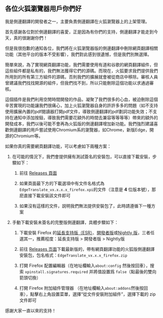 ## 各位火狐瀏覽器用戶你們好

我是側邊翻譯的開發者之一，主要負責側邊翻譯在火狐瀏覽器上的上架管理。

首先感謝各位對於側邊翻譯的喜愛，正是因為有你們的支持，側邊翻譯才能走到今天，真的很謝謝你們！

但是我很抱歉的通知各位，我們將在火狐瀏覽器版的側邊翻譯中刪除網頁翻譯相關功能（其他平台的版本不受影響），我們對此感到很遺憾，但是我們別無選擇。

簡單來說，為了實現網頁翻譯功能，我們需要使用有道和谷歌的網頁翻譯組件，但這些組件都是私有的，我們無法獲得它們的源碼。而現在，火狐要求我們提供我們所用到的所有第三方組件的源碼，否則我們的擴展就會被從商店中移除。審核人員曾建議我們找找開源的組件，但我們找不到，所以只能刪除這個功能以求通過審核。

這個插件是我們利用空閒時間開發的作品，凝聚了我們很多的心血，被迫刪除這個辛苦實現的功能讓我們很痛心，加上火狐瀏覽器自身的許許多多的問題（如不支持使用擴展內置的pdf閱讀器打開pdf文件，導致側邊翻譯的pdf劃詞功能失效；不支持在通知中添加按鈕，導致我們需要花額外的時間去兼容等等等等）帶來的額外的開發成本，我們以後可能不會再為火狐版的側邊翻譯增加新功能。我們強烈建議喜歡側邊翻譯的用戶嘗試使用Chromium系的瀏覽器，如Chrome，新版Edge，開源的Chromium等。

如果你真的需要網頁翻譯功能，可以考慮如下兩種方案：

1. 在可能的情況下，我們會提供擁有測試簽名的安裝包，可以直接下載安裝，步驟如下：
   
   1. 前往 [Releases 頁面](https://github.com/EdgeTranslate/EdgeTranslate/releases/latest)
   
   2. 如果頁面最下方的下載選項中有文件名格式為`EdgeTranslate_vx.x.x.x_firefox.xpi`的文件（注意是 __4__ 位版本號），那麽直接下載安裝該文件即可
   
   3. 如果沒有這樣的文件，説明我們無法提供安裝包了，此時請遵循下一種方案

2. 手動下載安裝未簽名的完整版側邊翻譯，具體步驟如下：

   1. 下載安裝 Firefox 的[延長支持版（ESR）](//www.mozilla.org/firefox/organizations/)、[開發者版](//www.mozilla.org/firefox/developer/)或[Nightly 版](//nightly.mozilla.org/)，三者任選其一，推薦程度：延長支持版 > 開發者版 > Nightly版
  
   2. 前往 [Releases 页面](https://github.com/EdgeTranslate/EdgeTranslate/releases/latest)下載最新版的，帶有網頁翻譯功能的火狐版側邊翻譯安裝包，包名格式：`EdgeTranslate_vx.x.x_firefox.zip`
  
   3. 打開 Firefox 配置編輯器（在地址欄輸入`about:config` 然後按回車），搜索 `xpinstall.signatures.required` 并將值設置爲 `false`（點最後的雙向箭頭切換）

   4. 打開 Firefox 附加組件管理器 （在地址欄輸入`about:addons`然後按回車），點擊右上角設置菜單，選擇“從文件安裝附加組件”，選擇下載的 zip 文件即可

感謝大家一直以來的支持！